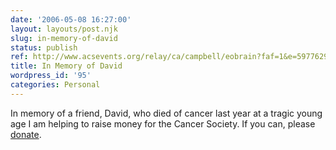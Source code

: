 ```yaml
---
date: '2006-05-08 16:27:00'
layout: layouts/post.njk
slug: in-memory-of-david
status: publish
ref: http://www.acsevents.org/relay/ca/campbell/eobrain?faf=1&e=597762986
title: In Memory of David
wordpress_id: '95'
categories: Personal
---
```


In memory of a friend, David, who died of cancer last year at a tragic young age I am helping to raise money for the Cancer Society.  If you can, please [donate](http://www.acsevents.org/relay/ca/campbell/eobrain?faf=1&e=597762986).
